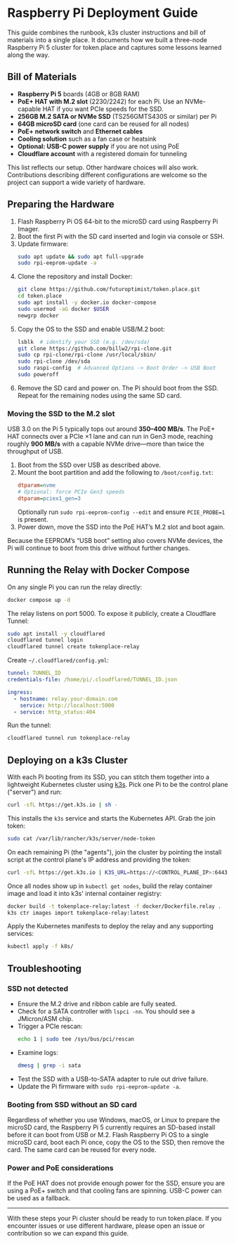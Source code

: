 # Raspberry Pi Deployment Guide

This guide combines the runbook, k3s cluster instructions and bill of materials into a single place. It documents how we built a three-node Raspberry Pi 5 cluster for token.place and captures some lessons learned along the way.

## Bill of Materials

- **Raspberry Pi 5** boards (4GB or 8GB RAM)
- **PoE+ HAT with M.2 slot** (2230/2242) for each Pi. Use an NVMe-capable HAT if you want PCIe speeds for the SSD.
- **256GB M.2 SATA or NVMe SSD** (TS256GMTS430S or similar) per Pi
- **64GB microSD card** (one card can be reused for all nodes)
- **PoE+ network switch** and **Ethernet cables**
- **Cooling solution** such as a fan case or heatsink
- **Optional: USB-C power supply** if you are not using PoE
- **Cloudflare account** with a registered domain for tunneling

This list reflects our setup. Other hardware choices will also work. Contributions describing different configurations are welcome so the project can support a wide variety of hardware.

## Preparing the Hardware

1. Flash Raspberry Pi OS 64-bit to the microSD card using Raspberry Pi Imager.
2. Boot the first Pi with the SD card inserted and login via console or SSH.
3. Update firmware:
   ```bash
   sudo apt update && sudo apt full-upgrade
   sudo rpi-eeprom-update -a
   ```
4. Clone the repository and install Docker:
   ```bash
   git clone https://github.com/futuroptimist/token.place.git
   cd token.place
   sudo apt install -y docker.io docker-compose
   sudo usermod -aG docker $USER
   newgrp docker
   ```
5. Copy the OS to the SSD and enable USB/M.2 boot:
   ```bash
   lsblk  # identify your SSD (e.g. /dev/sda)
   git clone https://github.com/billw2/rpi-clone.git
   sudo cp rpi-clone/rpi-clone /usr/local/sbin/
   sudo rpi-clone /dev/sda
   sudo raspi-config  # Advanced Options -> Boot Order -> USB Boot
   sudo poweroff
   ```
6. Remove the SD card and power on. The Pi should boot from the SSD. Repeat for the remaining nodes using the same SD card.

### Moving the SSD to the M.2 slot

USB 3.0 on the Pi 5 typically tops out around **350–400 MB/s**. The PoE+ HAT connects over a PCIe ×1 lane and can run in Gen3 mode, reaching roughly **900 MB/s** with a capable NVMe drive—more than twice the throughput of USB.

1. Boot from the SSD over USB as described above.
2. Mount the boot partition and add the following to `/boot/config.txt`:
   ```ini
   dtparam=nvme
   # Optional: force PCIe Gen3 speeds
   dtparam=pciex1_gen=3
   ```
   Optionally run `sudo rpi-eeprom-config --edit` and ensure `PCIE_PROBE=1` is present.
3. Power down, move the SSD into the PoE HAT’s M.2 slot and boot again.

Because the EEPROM’s “USB boot” setting also covers NVMe devices, the Pi will continue to boot from this drive without further changes.

## Running the Relay with Docker Compose

On any single Pi you can run the relay directly:

```bash
docker compose up -d
```

The relay listens on port 5000. To expose it publicly, create a Cloudflare Tunnel:

```bash
sudo apt install -y cloudflared
cloudflared tunnel login
cloudflared tunnel create tokenplace-relay
```

Create `~/.cloudflared/config.yml`:

```yaml
tunnel: TUNNEL_ID
credentials-file: /home/pi/.cloudflared/TUNNEL_ID.json

ingress:
  - hostname: relay.your-domain.com
    service: http://localhost:5000
  - service: http_status:404
```

Run the tunnel:

```bash
cloudflared tunnel run tokenplace-relay
```

## Deploying on a k3s Cluster

With each Pi booting from its SSD, you can stitch them together into a lightweight Kubernetes cluster using [k3s](https://k3s.io). Pick one Pi to be the control plane ("server") and run:

```bash
curl -sfL https://get.k3s.io | sh -
```

This installs the `k3s` service and starts the Kubernetes API. Grab the join token:

```bash
sudo cat /var/lib/rancher/k3s/server/node-token
```

On each remaining Pi (the "agents"), join the cluster by pointing the install script at the control plane's IP address and providing the token:

```bash
curl -sfL https://get.k3s.io | K3S_URL=https://<CONTROL_PLANE_IP>:6443 K3S_TOKEN=<NODE_TOKEN> sh -
```

Once all nodes show up in `kubectl get nodes`, build the relay container image and load it into k3s' internal container registry:

```bash
docker build -t tokenplace-relay:latest -f docker/Dockerfile.relay .
k3s ctr images import tokenplace-relay:latest
```

Apply the Kubernetes manifests to deploy the relay and any supporting services:

```bash
kubectl apply -f k8s/
```

## Troubleshooting

### SSD not detected

- Ensure the M.2 drive and ribbon cable are fully seated.
- Check for a SATA controller with `lspci -nn`. You should see a JMicron/ASM chip.
- Trigger a PCIe rescan:
  ```bash
  echo 1 | sudo tee /sys/bus/pci/rescan
  ```
- Examine logs:
  ```bash
  dmesg | grep -i sata
  ```
- Test the SSD with a USB-to-SATA adapter to rule out drive failure.
- Update the Pi firmware with `sudo rpi-eeprom-update -a`.

### Booting from SSD without an SD card

Regardless of whether you use Windows, macOS, or Linux to prepare the microSD card, the Raspberry Pi 5 currently requires an SD-based install before it can boot from USB or M.2. Flash Raspberry Pi OS to a single microSD card, boot each Pi once, copy the OS to the SSD, then remove the card. The same card can be reused for every node.

### Power and PoE considerations

If the PoE HAT does not provide enough power for the SSD, ensure you are using a PoE+ switch and that cooling fans are spinning. USB-C power can be used as a fallback.

---

With these steps your Pi cluster should be ready to run token.place. If you encounter issues or use different hardware, please open an issue or contribution so we can expand this guide.

